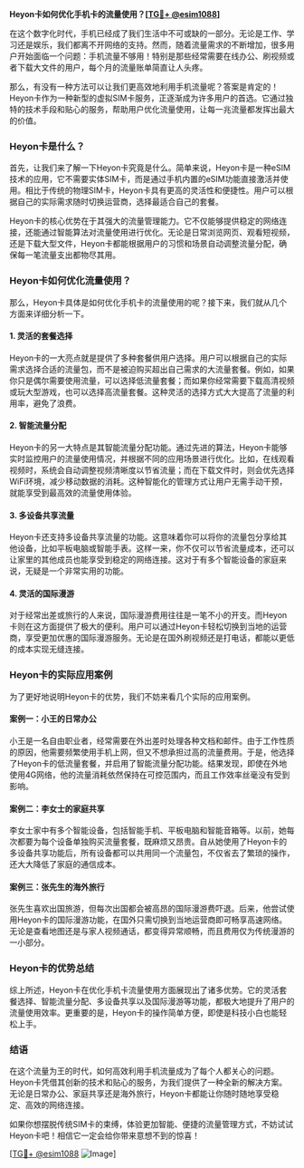 **Heyon卡如何优化手机卡的流量使用？[[TG💪+ @esim1088](https://t.me/s/esim1088)]**

在这个数字化时代，手机已经成了我们生活中不可或缺的一部分。无论是工作、学习还是娱乐，我们都离不开网络的支持。然而，随着流量需求的不断增加，很多用户开始面临一个问题：手机流量不够用！特别是那些经常需要在线办公、刷视频或者下载大文件的用户，每个月的流量账单简直让人头疼。

那么，有没有一种方法可以让我们更高效地利用手机流量呢？答案是肯定的！Heyon卡作为一种新型的虚拟SIM卡服务，正逐渐成为许多用户的首选。它通过独特的技术手段和贴心的服务，帮助用户优化流量使用，让每一兆流量都发挥出最大的价值。

### Heyon卡是什么？

首先，让我们来了解一下Heyon卡究竟是什么。简单来说，Heyon卡是一种eSIM技术的应用，它不需要实体SIM卡，而是通过手机内置的eSIM功能直接激活并使用。相比于传统的物理SIM卡，Heyon卡具有更高的灵活性和便捷性。用户可以根据自己的实际需求随时切换运营商，选择最适合自己的套餐。

Heyon卡的核心优势在于其强大的流量管理能力。它不仅能够提供稳定的网络连接，还能通过智能算法对流量使用进行优化。无论是日常浏览网页、观看短视频，还是下载大型文件，Heyon卡都能根据用户的习惯和场景自动调整流量分配，确保每一笔流量支出都物尽其用。

### Heyon卡如何优化流量使用？

那么，Heyon卡具体是如何优化手机卡的流量使用的呢？接下来，我们就从几个方面来详细分析一下。

#### 1. **灵活的套餐选择**
Heyon卡的一大亮点就是提供了多种套餐供用户选择。用户可以根据自己的实际需求选择合适的流量包，而不是被迫购买超出自己需求的大流量套餐。例如，如果你只是偶尔需要使用流量，可以选择低流量套餐；而如果你经常需要下载高清视频或玩大型游戏，也可以选择高流量套餐。这种灵活的选择方式大大提高了流量的利用率，避免了浪费。

#### 2. **智能流量分配**
Heyon卡的另一大特点是其智能流量分配功能。通过先进的算法，Heyon卡能够实时监控用户的流量使用情况，并根据不同的应用场景进行优化。比如，在线观看视频时，系统会自动调整视频清晰度以节省流量；而在下载文件时，则会优先选择WiFi环境，减少移动数据的消耗。这种智能化的管理方式让用户无需手动干预，就能享受到最高效的流量使用体验。

#### 3. **多设备共享流量**
Heyon卡还支持多设备共享流量的功能。这意味着你可以将你的流量包分享给其他设备，比如平板电脑或智能手表。这样一来，你不仅可以节省流量成本，还可以让家里的其他成员也能享受到稳定的网络连接。这对于有多个智能设备的家庭来说，无疑是一个非常实用的功能。

#### 4. **灵活的国际漫游**
对于经常出差或旅行的人来说，国际漫游费用往往是一笔不小的开支。而Heyon卡则在这方面提供了极大的便利。用户可以通过Heyon卡轻松切换到当地的运营商，享受更加优惠的国际漫游服务。无论是在国外刷视频还是打电话，都能以更低的成本实现无缝连接。

### Heyon卡的实际应用案例

为了更好地说明Heyon卡的优势，我们不妨来看几个实际的应用案例。

#### 案例一：小王的日常办公
小王是一名自由职业者，经常需要在外出差时处理各种文档和邮件。由于工作性质的原因，他需要频繁使用手机上网，但又不想承担过高的流量费用。于是，他选择了Heyon卡的低流量套餐，并启用了智能流量分配功能。结果发现，即使在外地使用4G网络，他的流量消耗依然保持在可控范围内，而且工作效率丝毫没有受到影响。

#### 案例二：李女士的家庭共享
李女士家中有多个智能设备，包括智能手机、平板电脑和智能音箱等。以前，她每次都要为每个设备单独购买流量套餐，既麻烦又昂贵。自从她使用了Heyon卡的多设备共享功能后，所有设备都可以共用同一个流量包，不仅省去了繁琐的操作，还大大降低了家庭的通信成本。

#### 案例三：张先生的海外旅行
张先生喜欢出国旅游，但每次出国都会被高昂的国际漫游费吓退。后来，他尝试使用Heyon卡的国际漫游功能，在国外只需切换到当地运营商即可畅享高速网络。无论是查看地图还是与家人视频通话，都变得异常顺畅，而且费用仅为传统漫游的一小部分。

### Heyon卡的优势总结

综上所述，Heyon卡在优化手机卡流量使用方面展现出了诸多优势。它的灵活套餐选择、智能流量分配、多设备共享以及国际漫游等功能，都极大地提升了用户的流量使用效率。更重要的是，Heyon卡的操作简单方便，即使是科技小白也能轻松上手。

### 结语

在这个流量为王的时代，如何高效利用手机流量成为了每个人都关心的问题。Heyon卡凭借其创新的技术和贴心的服务，为我们提供了一种全新的解决方案。无论是日常办公、家庭共享还是海外旅行，Heyon卡都能让你随时随地享受稳定、高效的网络连接。

如果你想摆脱传统SIM卡的束缚，体验更加智能、便捷的流量管理方式，不妨试试Heyon卡吧！相信它一定会给你带来意想不到的惊喜！

[[TG💪+ @esim1088](https://t.me/s/esim1088) ![Image](https://i.postimg.cc/4NQfJmqS/Snipaste-2025-05-13-00-14-12.png)]